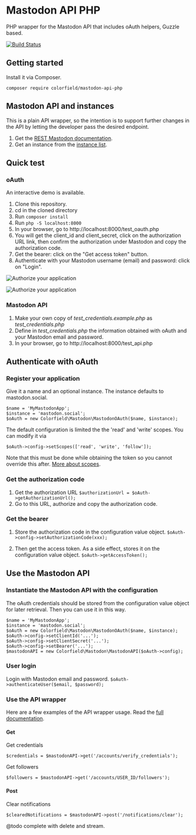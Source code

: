 # Mastodon API PHP

PHP wrapper for the Mastodon API that includes oAuth helpers, Guzzle based.

[![Build Status](https://travis-ci.org/r-daneelolivaw/mastodon-api-php.png)](https://travis-ci.org/r-daneelolivaw/mastodon-api-php)

## Getting started

Install it via Composer.

```composer require colorfield/mastodon-api-php```

## Mastodon API and instances

This is a plain API wrapper, so the intention is to support further changes in the API by letting the developer pass the desired endpoint.

1. Get the [REST Mastodon documentation](https://github.com/tootsuite/documentation/blob/master/Using-the-API/API.md).
2. Get an instance from the [instance list](https://instances.mastodon.xyz/list).

## Quick test 

### oAuth

An interactive demo is available.

1. Clone this repository.
2. cd in the cloned directory
2. Run `composer install`
3. Run `php -S localhost:8000`
4. In your browser, go to http://localhost:8000/test_oauth.php
5. You will get the client_id and client_secret, click on the authorization URL link, then confirm the authorization under Mastodon and copy the authorization code.
6. Get the bearer: click on the "Get access token" button.
7. Authenticate with your Mastodon username (email) and password: click on "Login".

![Authorize your application](documentation/images/mastodon-authorize.png?raw=true "Authorize your application")

![Authorize your application](documentation/images/mastodon-authorization-code.png?raw=true "Authorization code")

### Mastodon API

1. Make your own copy of _test_credentials.example.php_ as _test_credentials.php_
2. Define in _test_credentials.php_ the information obtained with oAuth and your Mastodon email and password.
3. In your browser, go to http://localhost:8000/test_api.php

## Authenticate with oAuth

### Register your application

Give it a name and an optional instance. 
The instance defaults to mastodon.social.

```
$name = 'MyMastodonApp';
$instance = 'mastodon.social';
$oAuth = new Colorfield\Mastodon\MastodonOAuth($name, $instance);
```

The default configuration is limited the the 'read' and 'write' scopes.
You can modify it via

```$oAuth->config->setScopes(['read', 'write', 'follow']);```

Note that this must be done while obtaining the token so you cannot override this after.
[More about scopes](https://github.com/tootsuite/documentation/blob/master/Using-the-API/OAuth-details.md).

### Get the authorization code

1. Get the authorization URL `$authorizationUrl = $oAuth->getAuthorizationUrl();`
2. Go to this URL, authorize and copy the authorization code.

### Get the bearer

1. Store the authorization code in the configuration value object.
`$oAuth->config->setAuthorizationCode(xxx);`

2. Then get the access token. As a side effect, stores it on the configuration value object.
`$oAuth->getAccessToken();`

## Use the Mastodon API

### Instantiate the Mastodon API with the configuration

The oAuth credentials should be stored from the configuration value object for later retrieval.
Then you can use it in this way.

```
$name = 'MyMastodonApp';
$instance = 'mastodon.social';
$oAuth = new Colorfield\Mastodon\MastodonOAuth($name, $instance);
$oAuth->config->setClientId('...');
$oAuth->config->setClientSecret('...');
$oAuth->config->setBearer('...');
$mastodonAPI = new Colorfield\Mastodon\MastodonAPI($oAuth->config);
```

### User login

Login with Mastodon email and password.
`$oAuth->authenticateUser($email, $password);`

### Use the API wrapper

Here are a few examples of the API wrapper usage.
Read the [full documentation](https://github.com/tootsuite/documentation/blob/master/Using-the-API/API.md).

#### Get 

Get credentials

```$credentials = $mastodonAPI->get('/accounts/verify_credentials');```

Get followers

```$followers = $mastodonAPI->get('/accounts/USER_ID/followers');```

#### Post

Clear notifications

```$clearedNotifications = $mastodonAPI->post('/notifications/clear');```

@todo complete with delete and stream.